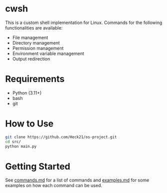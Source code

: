 # cwsh

This is a custom shell implementation for Linux. Commands for the following functionalities are available:

- File management
- Directory management
- Permission management
- Environment variable management
- Output redirection

# Requirements

- Python (3.11+)
- bash
- git

# How to Use

```sh
git clone https://github.com/Heck21/os-project.git
cd src/
python main.py
```

# Getting Started

See [commands.md](docs/commands.md) for a list of commands and [examples.md](docs/examples.md) for some examples on how each command can be used.
